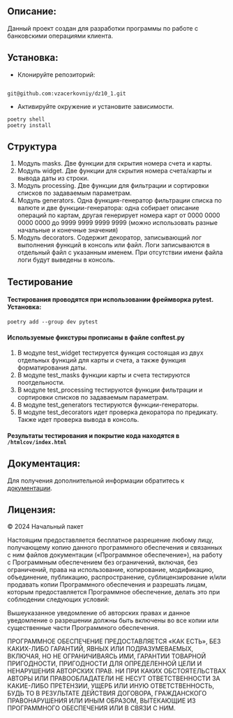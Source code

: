## Описание:
Данный проект создан для разработки программы по работе с банковскими операциями клиента.

## Установка:
+ Клонируйте репозиторий:
```

git@github.com:vzacerkovniy/dz10_1.git

```
+ Активируйте окружение и установите зависимости.
```
poetry shell
poetry install
```

## Структура
1. Модуль masks. Две функции для скрытия номера счета и карты.
2. Модуль widget. Две функции для скрытия номера счета/карты и вывода даты из строки.
3. Модуль processing. Две функции для фильтрации и сортировки списков по задаваемым параметрам.
4. Модуль generators. Одна функция-генератор фильтрации списка по валюте и две функции-генератора: одна собирает 
описание операций по картам, другая генерирует номера карт от 0000 0000 0000 0000 до 9999 9999 9999 9999 (можно использовать 
разные начальные и конечные значения)
5. Модуль decorators. Содержит декоратор, записывающий лог выполнения функций в консоль или файл. Логи записываются в 
отдельный файл с указанным именем. При отсутствии имени файла логи будут выведены в консоль. 

## Тестирование
#### Тестирования проводятся при использовании фреймворка pytest. Установка:
```poetry add --group dev pytest```
#### Используемые фикстуры прописаны в файле conftest.py
1. В модуле test_widget тестируется функция состоящая из двух отдельных функций для карты и счета, а также функция 
форматирования даты.
2. В модуле test_masks функции карты и счета тестируются поотдельности.
3. В модуле test_processing тестируются функции фильтрации и сортировки списков по задаваемым параметрам.
4. В модуле test_generators тестируются функции-генераторы.
5. В модуле test_decorators идет проверка декоратора по предикату. Также идет проверка вывода в консоль.
#### Результаты тестирования и покрытие кода находятся в `/htmlcov/index.html`

## Документация:

Для получения дополнительной информации обратитесь к [документации](./README.md).

## Лицензия:


© 2024 Начальный пакет

Настоящим предоставляется бесплатное разрешение любому лицу, получающему копию данного программного обеспечения 
и связанных с ним файлов документации («Программное обеспечение»), на работу с Программным обеспечением без ограничений, 
включая, без ограничений, права на использование, копирование, модификацию, объединение, публикацию, распространение, 
сублицензирование и/или продавать копии Программного обеспечения и разрешать лицам, которым предоставляется Программное 
обеспечение, делать это при соблюдении следующих условий:

Вышеуказанное уведомление об авторских правах и данное уведомление о разрешении должны быть включены во все копии или 
существенные части Программного обеспечения.

ПРОГРАММНОЕ ОБЕСПЕЧЕНИЕ ПРЕДОСТАВЛЯЕТСЯ «КАК ЕСТЬ», БЕЗ КАКИХ-ЛИБО ГАРАНТИЙ, ЯВНЫХ ИЛИ ПОДРАЗУМЕВАЕМЫХ, ВКЛЮЧАЯ, НО НЕ 
ОГРАНИЧИВАЯСЬ ИМИ, ГАРАНТИИ ТОВАРНОЙ ПРИГОДНОСТИ, ПРИГОДНОСТИ ДЛЯ ОПРЕДЕЛЕННОЙ ЦЕЛИ И НЕНАРУШЕНИЯ АВТОРСКИХ ПРАВ. НИ ПРИ 
КАКИХ ОБСТОЯТЕЛЬСТВАХ АВТОРЫ ИЛИ ПРАВООБЛАДАТЕЛИ НЕ НЕСУТ ОТВЕТСТВЕННОСТИ ЗА КАКИЕ-ЛИБО ПРЕТЕНЗИИ, УЩЕРБ ИЛИ ИНУЮ 
ОТВЕТСТВЕННОСТЬ, БУДЬ ТО В РЕЗУЛЬТАТЕ ДЕЙСТВИЯ ДОГОВОРА, ГРАЖДАНСКОГО ПРАВОНАРУШЕНИЯ ИЛИ ИНЫМ ОБРАЗОМ, ВЫТЕКАЮЩИЕ ИЗ 
ПРОГРАММНОГО ОБЕСПЕЧЕНИЯ ИЛИ В СВЯЗИ С НИМ.
